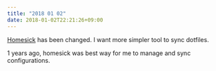 ```yaml
---
title: "2018 01 02"
date: 2018-01-02T22:21:26+09:00
---
```


[Homesick](https://github.com/technicalpickles/homesick) has been changed. I want more simpler tool to sync dotfiles.

1 years ago, homesick was best way for me to manage and sync configurations.